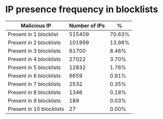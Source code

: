 # IP presence frequency in blocklists
| Malicious IP | Number of IPs | % |
|----|----|----|
| Present in 1 blocklist | 515409 | 70.63% |
| Present in 2 blocklists | 101999 | 13.98% |
| Present in 3 blocklists | 61700 | 8.46% |
| Present in 4 blocklists | 27022 | 3.70% |
| Present in 5 blocklists | 12832 | 1.76% |
| Present in 6 blocklists | 6659 | 0.91% |
| Present in 7 blocklists | 2532 | 0.35% |
| Present in 8 blocklists | 1346 | 0.18% |
| Present in 9 blocklists | 189 | 0.03% |
| Present in 10 blocklists | 27 | 0.00% |
